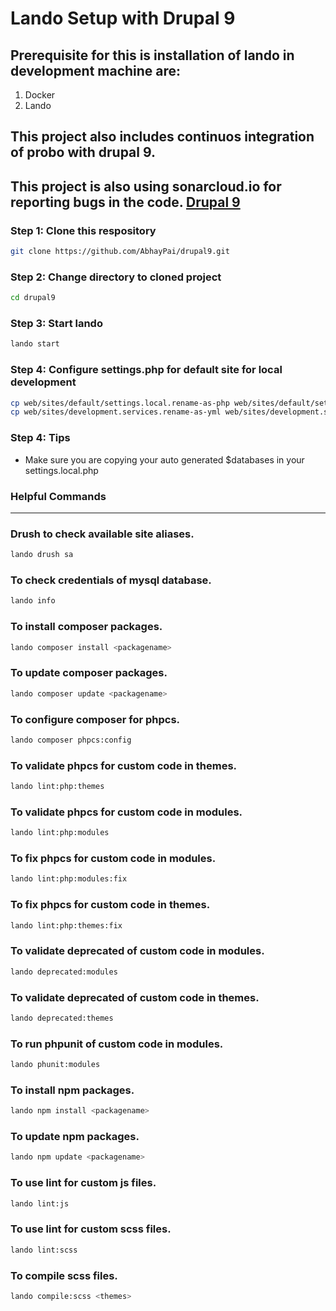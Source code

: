 # Lando Setup with Drupal 9

## Prerequisite for this is installation of lando in development machine are:
1. Docker
2. Lando

## This project also includes continuos integration of probo with drupal 9.

## This project is also using sonarcloud.io for reporting bugs in the code. [Drupal 9](https://sonarcloud.io/dashboard?id=AbhayPai_drupal9)

### Step 1: Clone this respository
```sh
git clone https://github.com/AbhayPai/drupal9.git
```

### Step 2: Change directory to cloned project
```sh
cd drupal9
```

### Step 3: Start lando
```sh
lando start
```

### Step 4: Configure settings.php for default site for local development
```sh
cp web/sites/default/settings.local.rename-as-php web/sites/default/settings.local.php && \
cp web/sites/development.services.rename-as-yml web/sites/development.services.yml
```

### Step 4: Tips
* Make sure you are copying your auto generated $databases in your settings.local.php

### Helpful Commands
___
### Drush to check available site aliases.
```sh
lando drush sa
```

### To check credentials of mysql database.
```sh
lando info
```

### To install composer packages.
```sh
lando composer install <packagename>
```

### To update composer packages.
```sh
lando composer update <packagename>
```

### To configure composer for phpcs.
```sh
lando composer phpcs:config
```

### To validate phpcs for custom code in themes.
```sh
lando lint:php:themes
```

### To validate phpcs for custom code in modules.
```sh
lando lint:php:modules
```

### To fix phpcs for custom code in modules.
```sh
lando lint:php:modules:fix
```

### To fix phpcs for custom code in themes.
```sh
lando lint:php:themes:fix
```

### To validate deprecated of custom code in modules.
```sh
lando deprecated:modules
```

### To validate deprecated of custom code in themes.
```sh
lando deprecated:themes
```

### To run phpunit of custom code in modules.
```sh
lando phunit:modules
```

### To install npm packages.
```sh
lando npm install <packagename>
```

### To update npm packages.
```sh
lando npm update <packagename>
```

### To use lint for custom js files.
```sh
lando lint:js
```

### To use lint for custom scss files.
```sh
lando lint:scss
```

### To compile scss files.
```sh
lando compile:scss <themes>
```
